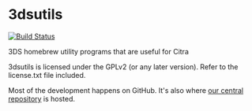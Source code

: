 3dsutils
========

[![Build Status](https://travis-ci.org/citra-emu/3dsutils.svg?branch=master)](https://travis-ci.org/citra-emu/3dsutils)

3DS homebrew utility programs that are useful for Citra

3dsutils is licensed under the GPLv2 (or any later version). Refer to the license.txt file included.

Most of the development happens on GitHub. It's also where [our central repository](https://github.com/citra-emu/3dsutils) is hosted.
